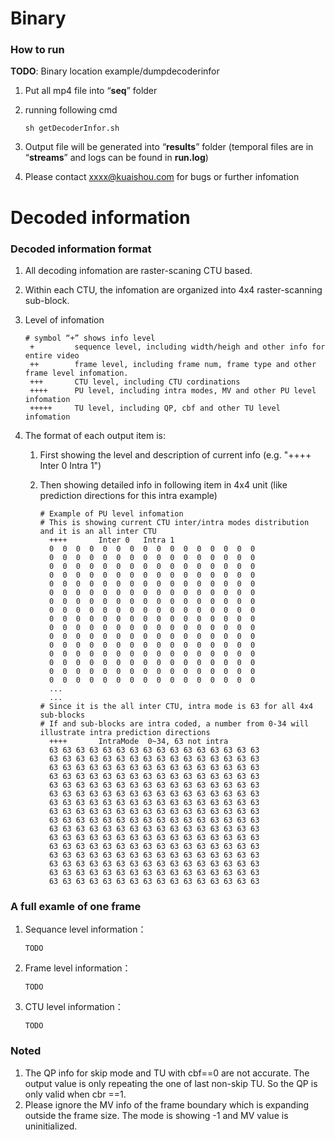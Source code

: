 
# Binary 

### How to run

**TODO**: Binary location example/dumpdecoderinfor

1. Put all mp4 file into “**seq**” folder

2. running following cmd

   ```
   sh getDecoderInfor.sh
   ```

3. Output file will be generated into “**results**” folder (temporal files are in “**streams**” and logs can be found in **run.log**)

4. Please contact  xxxx@kuaishou.com for bugs or further infomation

# Decoded information 

### Decoded information format 

1. All decoding infomation are raster-scaning CTU based.

2. Within each CTU, the infomation are organized into 4x4 raster-scanning sub-block. 

3. Level of infomation

   ```shell
   # symbol “+” shows info level
    +         sequence level, including width/heigh and other info for entire video
    ++        frame level, including frame num, frame type and other frame level infomation.
    +++       CTU level, including CTU cordinations
    ++++      PU level, including intra modes, MV and other PU level infomation
    +++++     TU level, including QP, cbf and other TU level infomation
   ```

4. The format of each output item is:

   1. First showing the level and description of current info (e.g. "++++     Inter 0   Intra 1")

   2. Then showing detailed info in following item in 4x4 unit (like prediction directions for this intra example)

      ```shell
      # Example of PU level infomation
      # This is showing current CTU inter/intra modes distribution and it is an all inter CTU
        ++++ 	   Inter 0   Intra 1
        0  0  0  0  0  0  0  0  0  0  0  0  0  0  0  0
        0  0  0  0  0  0  0  0  0  0  0  0  0  0  0  0
        0  0  0  0  0  0  0  0  0  0  0  0  0  0  0  0
        0  0  0  0  0  0  0  0  0  0  0  0  0  0  0  0
        0  0  0  0  0  0  0  0  0  0  0  0  0  0  0  0
        0  0  0  0  0  0  0  0  0  0  0  0  0  0  0  0
        0  0  0  0  0  0  0  0  0  0  0  0  0  0  0  0
        0  0  0  0  0  0  0  0  0  0  0  0  0  0  0  0
        0  0  0  0  0  0  0  0  0  0  0  0  0  0  0  0
        0  0  0  0  0  0  0  0  0  0  0  0  0  0  0  0
        0  0  0  0  0  0  0  0  0  0  0  0  0  0  0  0
        0  0  0  0  0  0  0  0  0  0  0  0  0  0  0  0
        0  0  0  0  0  0  0  0  0  0  0  0  0  0  0  0
        0  0  0  0  0  0  0  0  0  0  0  0  0  0  0  0
        0  0  0  0  0  0  0  0  0  0  0  0  0  0  0  0
        0  0  0  0  0  0  0  0  0  0  0  0  0  0  0  0
        ...
        ...
      # Since it is the all inter CTU, intra mode is 63 for all 4x4 sub-blocks
      # If and sub-blocks are intra coded, a number from 0-34 will illustrate intra prediction directions
        ++++       IntraMode  0~34, 63 not intra
        63 63 63 63 63 63 63 63 63 63 63 63 63 63 63 63
        63 63 63 63 63 63 63 63 63 63 63 63 63 63 63 63
        63 63 63 63 63 63 63 63 63 63 63 63 63 63 63 63
        63 63 63 63 63 63 63 63 63 63 63 63 63 63 63 63
        63 63 63 63 63 63 63 63 63 63 63 63 63 63 63 63
        63 63 63 63 63 63 63 63 63 63 63 63 63 63 63 63
        63 63 63 63 63 63 63 63 63 63 63 63 63 63 63 63
        63 63 63 63 63 63 63 63 63 63 63 63 63 63 63 63
        63 63 63 63 63 63 63 63 63 63 63 63 63 63 63 63
        63 63 63 63 63 63 63 63 63 63 63 63 63 63 63 63
        63 63 63 63 63 63 63 63 63 63 63 63 63 63 63 63
        63 63 63 63 63 63 63 63 63 63 63 63 63 63 63 63
        63 63 63 63 63 63 63 63 63 63 63 63 63 63 63 63
        63 63 63 63 63 63 63 63 63 63 63 63 63 63 63 63
        63 63 63 63 63 63 63 63 63 63 63 63 63 63 63 63
        63 63 63 63 63 63 63 63 63 63 63 63 63 63 63 63
      
      ```

### A full examle of one frame

1. Sequance level information：
    ```
    TODO
    ```
   
2. Frame level information：
    ```
    TODO
    ```

3. CTU level information：
    ```
    TODO
    ```



### Noted

1. The QP info for skip mode and TU with cbf==0 are not accurate. The output value is only repeating the one of last non-skip TU. So the QP is only valid when cbr ==1.
2. Please ignore the MV info of the frame boundary which is expanding outside the frame size. The mode is showing -1 and MV value is uninitialized.
